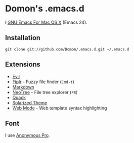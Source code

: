 # Domon's .emacs.d

I [GNU Emacs For Mac OS X](http://emacsformacosx.com/) (Emacs 24).

## Installation

    git clone git://github.com/Domon/.emacs.d.git ~/.emacs.d

## Extensions

* [Evil](https://gitorious.org/evil/pages/Home)
* [Fiplr](https://github.com/grizzl/fiplr) - Fuzzy file finder (`Cmd-t`)
* [Markdown](http://jblevins.org/projects/markdown-mode/)
* [NeoTree](https://github.com/jaypei/emacs-neotree) - File tree explorer (`F8`)
* [Quack](http://www.neilvandyke.org/quack/)
* [Solarized Theme](https://github.com/bbatsov/solarized-emacs)
* [Web Mode](http://web-mode.org/) - Web template syntax highlighting

## Font

I use [Anonymous Pro](http://www.ms-studio.com/FontSales/anonymouspro.html).


